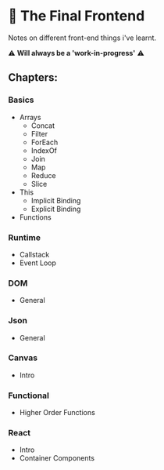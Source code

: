 # :notebook: The Final Frontend

Notes on different front-end things i've learnt.

:warning: **Will always be a 'work-in-progress'** :warning:

## Chapters:

### Basics

* Arrays
  * Concat
  * Filter
  * ForEach
  * IndexOf
  * Join
  * Map
  * Reduce
  * Slice
* This
  * Implicit Binding
  * Explicit Binding
* Functions

### Runtime

* Callstack
* Event Loop

### DOM

* General

### Json

* General

### Canvas

* Intro

### Functional

* Higher Order Functions

### React

* Intro
* Container Components
